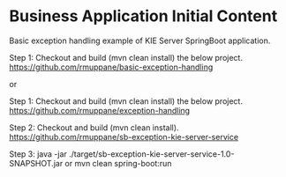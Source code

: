 Business Application Initial Content
====================================

Basic exception handling example of KIE Server SpringBoot application.

Step 1: Checkout and build (mvn clean install) the below project.
https://github.com/rmuppane/basic-exception-handling

or 

Step 1: Checkout and build (mvn clean install) the below project.
https://github.com/rmuppane/exception-handling


Step 2: Checkout and build (mvn clean install).
https://github.com/rmuppane/sb-exception-kie-server-service

Step 3: java -jar ./target/sb-exception-kie-server-service-1.0-SNAPSHOT.jar or mvn clean spring-boot:run